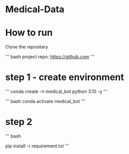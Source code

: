 # Medical-Data

# How to run 

Clone the repositary 

''' bash 
project repo: https://github.com
'''

# step 1 - create environment 

''' conda create -n medical_bot python 3.10 -y
'''

''' bash 
conda activate medical_bot 
'''


# step 2 
''' bash 

pip install -r requirement.txt 
'''